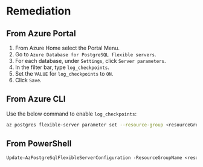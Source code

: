 # Remediation

## From Azure Portal

1. From Azure Home select the Portal Menu.
2. Go to `Azure Database for PostgreSQL flexible servers`.
3. For each database, under `Settings`, click `Server parameters`.
4. In the filter bar, type `log_checkpoints`.
5. Set the `VALUE` for `log_checkpoints` to `ON`.
6. Click `Save`.

## From Azure CLI

Use the below command to enable `log_checkpoints`:

```sh
az postgres flexible-server parameter set --resource-group <resourceGroup> --server-name <serverName> --name log_checkpoints --value on
```

## From PowerShell

```ps
Update-AzPostgreSqlFlexibleServerConfiguration -ResourceGroupName <resourceGroup> -ServerName <serverName> -Name log_checkpoints -Value on
```
